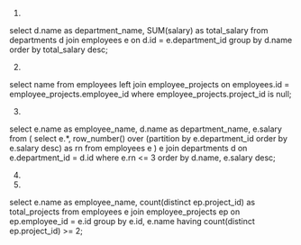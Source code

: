 1. 
select d.name as department_name, SUM(salary) as total_salary
from departments d
join employees e on d.id = e.department_id
group by d.name
order by total_salary desc;

2. 
select name from employees
left join employee_projects on employees.id = employee_projects.employee_id
where employee_projects.project_id is null;

3. 
select 
	e.name as employee_name,
	d.name as department_name,
	e.salary
from (
	select
		e.*,
		row_number() over (partition by e.department_id order by e.salary desc) as rn
	from employees e
) e
join departments d on e.department_id = d.id
where e.rn <= 3
order by d.name, e.salary desc;

4. 

5. 
select e.name as employee_name, count(distinct ep.project_id) as total_projects
from employees e
join employee_projects ep on ep.employee_id = e.id
group by e.id, e.name
having count(distinct ep.project_id) >= 2;